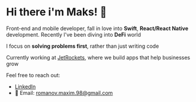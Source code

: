 # Hi there i'm Maks! 👋

Front-end and mobile developer, fall in love into **Swift**, **React/React Native** development. Recently I've been diving into **DeFi** world

I focus on **solving problems first**, rather than just writing code

Currently working at [JetRockets](https://jetrockets.com/), where we build apps that help businesses grow

Feel free to reach out:
- [LinkedIn](https://www.linkedin.com/in/romanov-maksim/)
- 📧 Email: romanov.maxim.98@gmail.com
